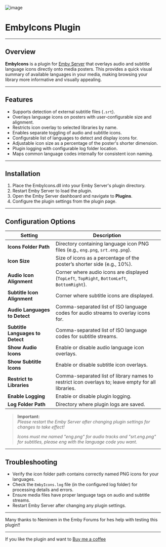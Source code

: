 ![image](https://github.com/user-attachments/assets/90ed1d7b-e0ed-46c6-94f4-4ffdd47aa9db)

# EmbyIcons Plugin

---

## Overview

**EmbyIcons** is a plugin for [Emby Server](https://emby.media/) that overlays audio and subtitle language icons directly onto media posters. This provides a quick visual summary of available languages in your media, making browsing your library more informative and visually appealing.

---

## Features

- Supports detection of external subtitle files (`.srt`).
- Overlays language icons on posters with user-configurable size and alignment.
- Restricts icon overlay to selected libraries by name.
- Enables separate toggling of audio and subtitle icons.
- Configurable list of languages to detect and display icons for.
- Adjustable icon size as a percentage of the poster's shorter dimension.
- Plugin logging with configurable log folder location.
- Maps common language codes internally for consistent icon naming.

---

## Installation

1. Place the EmbyIcons.dll into your Emby Server's plugin directory.
2. Restart Emby Server to load the plugin.
3. Open the Emby Server dashboard and navigate to **Plugins**.
4. Configure the plugin settings from the plugin page.

---

## Configuration Options

| Setting                      | Description                                                                                          |
|------------------------------|--------------------------------------------------------------------------------------------------|
| **Icons Folder Path**         | Directory containing language icon PNG files (e.g., `eng.png`, `srt.eng.png`).                    |
| **Icon Size**                 | Size of icons as a percentage of the poster’s shorter side (e.g., 10%).                           |
| **Audio Icon Alignment**      | Corner where audio icons are displayed (`TopLeft`, `TopRight`, `BottomLeft`, `BottomRight`).      |
| **Subtitle Icon Alignment**   | Corner where subtitle icons are displayed.                                                        |
| **Audio Languages to Detect** | Comma-separated list of ISO language codes for audio streams to overlay icons for.                |
| **Subtitle Languages to Detect** | Comma-separated list of ISO language codes for subtitle streams.                              |
| **Show Audio Icons**          | Enable or disable audio language icon overlays.                                                   |
| **Show Subtitle Icons**       | Enable or disable subtitle icon overlays.                                                        |
| **Restrict to Libraries**     | Comma-separated list of library names to restrict icon overlays to; leave empty for all libraries.|
| **Enable Logging**            | Enable or disable plugin logging.                                                                 |
| **Log Folder Path**           | Directory where plugin logs are saved.                                                            |

> **Important:**  
> _Please restart the Emby Server after changing plugin settings for changes to take effect!_
> 
> _Icons must me named "eng.png" for audio tracks and "srt.eng.png" for subtitles, please eng with the language code you want._

---

## Troubleshooting

- Verify the icon folder path contains correctly named PNG icons for your languages.  
- Check the `EmbyIcons.log` file (in the configured log folder) for processing details and errors.  
- Ensure media files have proper language tags on audio and subtitle streams.  
- Restart Emby Server after changing any plugin settings.

---

Many thanks to Neminem in the Emby Forums for hes help with testing this plugin!!

---

If you like the plugin and want to [Buy me a coffee](https://www.paypal.com/donate/?hosted_button_id=KEXBXYM4KFPE8)
